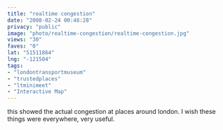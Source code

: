 ```yaml
---
title: "realtime congestion"
date: "2008-02-24 00:48:28"
privacy: "public"
image: "photo/realtime-congestion/realtime-congestion.jpg"
views: "30"
faves: "0"
lat: "51511864"
lng: "-121504"
tags:
- "londontransportmuseum"
- "trustedplaces"
- "ltminimeet"
- "Interactive Map"
---
```

this showed the actual congestion at places around london. I wish these things were everywhere, very useful.
